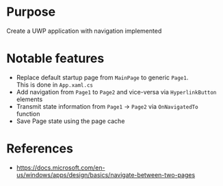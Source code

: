 # Purpose

Create a UWP application with navigation implemented

# Notable features

- Replace default startup page from `MainPage` to generic `Page1`.  
   This is done in `App.xaml.cs`
- Add navigation from `Page1` to `Page2` and vice-versa via `HyperlinkButton` elements
- Transmit state information from `Page1` -> `Page2` via `OnNavigatedTo` function
- Save Page state using the page cache

# References

- https://docs.microsoft.com/en-us/windows/apps/design/basics/navigate-between-two-pages
